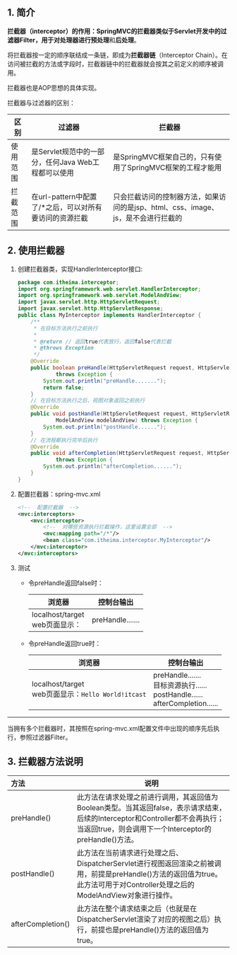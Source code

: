 ## 1. 简介

**拦截器（interceptor）**的作用：SpringMVC的拦截器类似于Servlet开发中的过滤器Filter，用于对处理器进行**预处理**和**后处理**。

将拦截器按一定的顺序联结成一条链，即成为**拦截器链**（Interceptor Chain）。在访问被拦截的方法或字段时，拦截器链中的拦截器就会按其之前定义的顺序被调用。

拦截器也是AOP思想的具体实现。

拦截器与过滤器的区别：

| 区别     | 过滤器                                                  | 拦截器                                                       |
| -------- | ------------------------------------------------------- | ------------------------------------------------------------ |
| 使用范围 | 是Servlet规范中的一部分，任何Java Web工程都可以使用     | 是SpringMVC框架自己的，只有使用了SpringMVC框架的工程才能用   |
| 拦截范围 | 在url-pattern中配置了/*之后，可以对所有要访问的资源拦截 | 只会拦截访问的控制器方法，如果访问的是jsp、html、css、image、js，是不会进行拦截的 |

## 2. 使用拦截器

1. 创建拦截器类，实现HandlerInterceptor接口:

    ```java
    package com.itheima.interceptor;
    import org.springframework.web.servlet.HandlerInterceptor;
    import org.springframework.web.servlet.ModelAndView;
    import javax.servlet.http.HttpServletRequest;
    import javax.servlet.http.HttpServletResponse;
    public class MyInterceptor implements HandlerInterceptor {
        /**
         * 在目标方法执行之前执行
         *
         * @return // 返回true代表放行，返回false代表拦截
         * @throws Exception
         */
        @Override
        public boolean preHandle(HttpServletRequest request, HttpServletResponse response, Object handler)
                throws Exception {
            System.out.println("preHandle.......");
            return false;
        }
        // 在目标方法执行之后、视图对象返回之前执行
        @Override
        public void postHandle(HttpServletRequest request, HttpServletResponse response, Object handler,
                ModelAndView modelAndView) throws Exception {
            System.out.println("postHandle......");
        }
        // 在流程都执行完毕后执行
        @Override
        public void afterCompletion(HttpServletRequest request, HttpServletResponse response, Object handler, Exception ex)
                throws Exception {
            System.out.println("afterCompletion......");
        }
    }
    ```

2. 配置拦截器：spring-mvc.xml

    ```xml
    <!--  配置拦截器  -->
    <mvc:interceptors>
        <mvc:interceptor>
            <!--  对哪些资源执行拦截操作，这里设置全部  -->
            <mvc:mapping path="/*"/>
            <bean class="com.itheima.interceptor.MyInterceptor"/>
        </mvc:interceptor>
    </mvc:interceptors>
    ```

3. 测试

    - 令preHandle返回false时：

        | 浏览器                                 | 控制台输出       |
        | -------------------------------------- | ---------------- |
        | localhost/target<br />web页面显示：` ` | preHandle....... |

    - 令preHandle返回true时：

        | 浏览器                                                  | 控制台输出                                                   |
        | ------------------------------------------------------- | ------------------------------------------------------------ |
        | localhost/target<br />web页面显示：`Hello World!itcast` | preHandle.......<br />目标资源执行......<br />postHandle......<br />afterCompletion...... |

---

当拥有多个拦截器时，其按照在spring-mvc.xml配置文件中出现的顺序先后执行，参照过滤器Filter。 

## 3. 拦截器方法说明

| 方法              | 说明                                                         |
| :---------------- | ------------------------------------------------------------ |
| preHandle()       | 此方法在请求处理之前进行调用，其返回值为Boolean类型。当其返回false，表示请求结束，后续的Interceptor和Controller都不会再执行；当返回true，则会调用下一个Interceptor的preHandle()方法。 |
| postHandle()      | 此方法在当前请求进行处理之后、DispatcherServlet进行视图返回渲染之前被调用，前提是preHandle()方法的返回值为true。此方法可用于对Controller处理之后的ModelAndView对象进行操作。 |
| afterCompletion() | 此方法在整个请求结束之后（也就是在DispatcherServlet渲染了对应的视图之后）执行，前提也是preHandle()方法的返回值为true。 |

